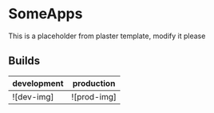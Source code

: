 # SomeApps

This is a placeholder from plaster template, modify it please

## Builds

|development|production|
|------------|----------|
|![dev-img]|![prod-img]|

[dev-image]: someurl
